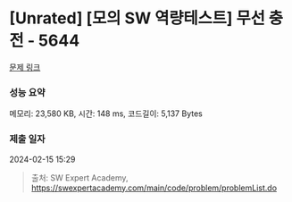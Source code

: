 # [Unrated] [모의 SW 역량테스트] 무선 충전 - 5644 

[문제 링크](https://swexpertacademy.com/main/code/problem/problemDetail.do?contestProbId=AWXRDL1aeugDFAUo) 

### 성능 요약

메모리: 23,580 KB, 시간: 148 ms, 코드길이: 5,137 Bytes

### 제출 일자

2024-02-15 15:29



> 출처: SW Expert Academy, https://swexpertacademy.com/main/code/problem/problemList.do